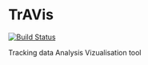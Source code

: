 # TrAVis
[![Build Status](https://travis-ci.org/SLedunois/TrAVis.svg?branch=master)](https://travis-ci.org/SLedunois/TrAVis)

Tracking data Analysis Vizualisation tool
